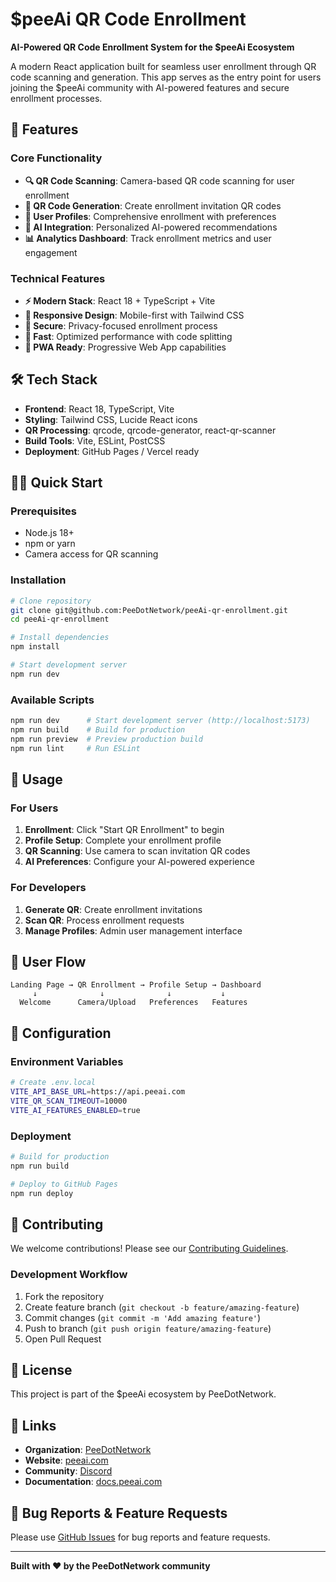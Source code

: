 # $peeAi QR Code Enrollment

**AI-Powered QR Code Enrollment System for the $peeAi Ecosystem**

A modern React application built for seamless user enrollment through QR code scanning and generation. This app serves as the entry point for users joining the $peeAi community with AI-powered features and secure enrollment processes.

## 🚀 Features

### Core Functionality
- **🔍 QR Code Scanning**: Camera-based QR code scanning for user enrollment
- **📱 QR Code Generation**: Create enrollment invitation QR codes
- **👤 User Profiles**: Comprehensive enrollment with preferences
- **🤖 AI Integration**: Personalized AI-powered recommendations
- **📊 Analytics Dashboard**: Track enrollment metrics and user engagement

### Technical Features
- **⚡ Modern Stack**: React 18 + TypeScript + Vite
- **🎨 Responsive Design**: Mobile-first with Tailwind CSS
- **🔐 Secure**: Privacy-focused enrollment process
- **🚀 Fast**: Optimized performance with code splitting
- **📱 PWA Ready**: Progressive Web App capabilities

## 🛠️ Tech Stack

- **Frontend**: React 18, TypeScript, Vite
- **Styling**: Tailwind CSS, Lucide React icons
- **QR Processing**: qrcode, qrcode-generator, react-qr-scanner
- **Build Tools**: Vite, ESLint, PostCSS
- **Deployment**: GitHub Pages / Vercel ready

## 🏃‍♂️ Quick Start

### Prerequisites
- Node.js 18+ 
- npm or yarn
- Camera access for QR scanning

### Installation
```bash
# Clone repository
git clone git@github.com:PeeDotNetwork/peeAi-qr-enrollment.git
cd peeAi-qr-enrollment

# Install dependencies
npm install

# Start development server
npm run dev
```

### Available Scripts
```bash
npm run dev      # Start development server (http://localhost:5173)
npm run build    # Build for production
npm run preview  # Preview production build
npm run lint     # Run ESLint
```

## 📱 Usage

### For Users
1. **Enrollment**: Click "Start QR Enrollment" to begin
2. **Profile Setup**: Complete your enrollment profile
3. **QR Scanning**: Use camera to scan invitation QR codes
4. **AI Preferences**: Configure your AI-powered experience

### For Developers
1. **Generate QR**: Create enrollment invitations
2. **Scan QR**: Process enrollment requests
3. **Manage Profiles**: Admin user management interface

## 🎯 User Flow

```
Landing Page → QR Enrollment → Profile Setup → Dashboard
     ↓              ↓              ↓           ↓
  Welcome      Camera/Upload   Preferences   Features
```

## 🔧 Configuration

### Environment Variables
```bash
# Create .env.local
VITE_API_BASE_URL=https://api.peeai.com
VITE_QR_SCAN_TIMEOUT=10000
VITE_AI_FEATURES_ENABLED=true
```

### Deployment
```bash
# Build for production
npm run build

# Deploy to GitHub Pages
npm run deploy
```

## 🤝 Contributing

We welcome contributions! Please see our [Contributing Guidelines](CONTRIBUTING.md).

### Development Workflow
1. Fork the repository
2. Create feature branch (`git checkout -b feature/amazing-feature`)
3. Commit changes (`git commit -m 'Add amazing feature'`)
4. Push to branch (`git push origin feature/amazing-feature`)
5. Open Pull Request

## 📄 License

This project is part of the $peeAi ecosystem by PeeDotNetwork.

## 🔗 Links

- **Organization**: [PeeDotNetwork](https://github.com/PeeDotNetwork)
- **Website**: [peeai.com](https://peeai.com)
- **Community**: [Discord](https://discord.gg/peeai)
- **Documentation**: [docs.peeai.com](https://docs.peeai.com)

## 🐛 Bug Reports & Feature Requests

Please use [GitHub Issues](https://github.com/PeeDotNetwork/peeAi-qr-enrollment/issues) for bug reports and feature requests.

---

**Built with ❤️ by the PeeDotNetwork community**
